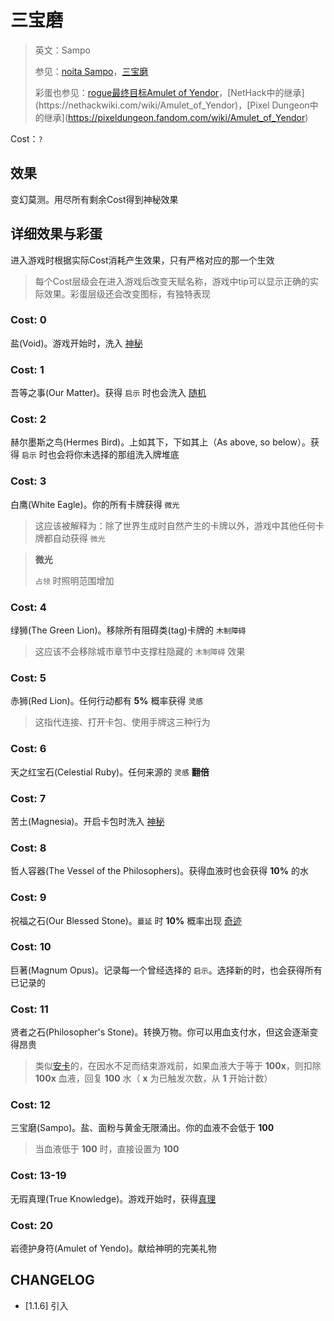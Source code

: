 # 三宝磨

> 英文：Sampo
>
> 参见：[noita Sampo](https://noita.wiki.gg/wiki/Sampo#cite_note-3)，[三宝磨](https://zh.wikipedia.org/wiki/%E4%B8%89%E5%AE%9D%E7%A3%A8)
>
> 彩蛋也参见：[rogue最终目标Amulet of Yendor](https://en.wikipedia.org/wiki/Rogue_(video_game))，[NetHack中的继承](https://nethackwiki.com/wiki/Amulet_of_Yendor)，[Pixel Dungeon中的继承](https://pixeldungeon.fandom.com/wiki/Amulet_of_Yendor)

Cost：`?`

## 效果

变幻莫测。用尽所有剩余Cost得到神秘效果

## 详细效果与彩蛋

进入游戏时根据实际Cost消耗产生效果，只有严格对应的那一个生效

> 每个Cost层级会在进入游戏后改变天赋名称，游戏中tip可以显示正确的实际效果。彩蛋层级还会改变图标，有独特表现

### Cost: 0

盐(Void)。游戏开始时，洗入 [神秘](../卡牌组/神秘.md)

### Cost: 1

吾等之事(Our Matter)。获得 `启示` 时也会洗入 [随机](../卡牌组/随机.md)

### Cost: 2

赫尔墨斯之鸟(Hermes Bird)。上如其下，下如其上（As above, so below）。获得 `启示` 时也会将你未选择的那组洗入牌堆底

### Cost: 3

白鹰(White Eagle)。你的所有卡牌获得 `微光`

> 这应该被解释为：除了世界生成时自然产生的卡牌以外，游戏中其他任何卡牌都自动获得 `微光`

> **微光**
>
> `占领` 时照明范围增加

### Cost: 4

绿狮(The Green Lion)。移除所有阻碍类(tag)卡牌的 `木制障碍`

> 这应该不会移除城市章节中支撑柱隐藏的 `木制障碍` 效果

### Cost: 5

赤狮(Red Lion)。任何行动都有 **5%** 概率获得 `灵感`

> 这指代连接、打开卡包、使用手牌这三种行为

### Cost: 6

天之红宝石(Celestial Ruby)。任何来源的 `灵感` **翻倍**

### Cost: 7

苦土(Magnesia)。开启卡包时洗入 [神秘](../卡牌组/神秘.md)

### Cost: 8

哲人容器(The Vessel of the Philosophers)。获得血液时也会获得 **10%** 的水

### Cost: 9

祝福之石(Our Blessed Stone)。`蔓延` 时 **10%** 概率出现 [奇迹](../卡牌组/奇迹.md)

### Cost: 10

巨著(Magnum Opus)。记录每一个曾经选择的 `启示`。选择新的时，也会获得所有已记录的

### Cost: 11

贤者之石(Philosopher's Stone)。转换万物。你可以用血支付水，但这会逐渐变得昂贵

> 类似[安卡](安卡.md)的，在因水不足而结束游戏前，如果血液大于等于 **100x**，则扣除 **100x** 血液，回复 **100** 水（ **x** 为已触发次数，从 **1** 开始计数）

### Cost: 12

三宝磨(Sampo)。盐、面粉与黄金无限涌出。你的血液不会低于 **100**

> 当血液低于 **100** 时，直接设置为 **100**

### Cost: 13-19

无瑕真理(True Knowledge)。游戏开始时，获得[真理](../卡牌组/真理.md)

### Cost: 20

岩德护身符(Amulet of Yendo)。献给神明的完美礼物

## CHANGELOG

- [1.1.6] 引入
